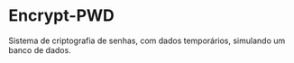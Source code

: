 # Encrypt-PWD
Sistema de criptografia de senhas, com dados temporários, simulando um banco de dados.
